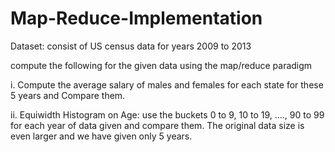 # Map-Reduce-Implementation

Dataset: consist of US census data for years 2009 to 2013

compute the following for the given data using the map/reduce paradigm

i. Compute the average salary of males and females for each state for these 5 years and Compare them.

ii. Equiwidth Histogram on Age: use the buckets 0 to 9, 10 to 19, …., 90 to 99 for each year of data given and compare them.
The original data size is even larger and we have given only 5 years.

